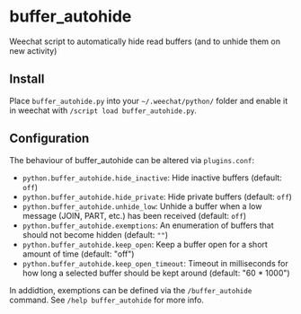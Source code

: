 # buffer_autohide
Weechat script to automatically hide read buffers (and to unhide them on new activity)

## Install
Place `buffer_autohide.py` into your `~/.weechat/python/` folder and enable it in weechat with `/script load buffer_autohide.py`.

## Configuration
The behaviour of buffer_autohide can be altered via `plugins.conf`:
* `python.buffer_autohide.hide_inactive`: Hide inactive buffers (default: `off`)
* `python.buffer_autohide.hide_private`: Hide private buffers (default: `off`)
* `python.buffer_autohide.unhide_low`: Unhide a buffer when a low message (JOIN, PART, etc.) has been received (default: `off`)
* `python.buffer_autohide.exemptions`: An enumeration of buffers that should not become hidden (default: `""`)
* `python.buffer_autohide.keep_open`: Keep a buffer open for a short amount of time (default: "off")
* `python.buffer_autohide.keep_open_timeout`: Timeout in milliseconds for how long a selected buffer should be kept around (default: "60 * 1000")

In addidtion, exemptions can be defined via the `/buffer_autohide` command. See `/help buffer_autohide` for more info.
